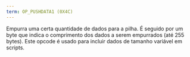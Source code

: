 ```yaml
---
term: OP_PUSHDATA1 (0X4C)
---
```


Empurra uma certa quantidade de dados para a pilha. É seguido por um byte que indica o comprimento dos dados a serem empurrados (até 255 bytes). Este opcode é usado para incluir dados de tamanho variável em scripts.